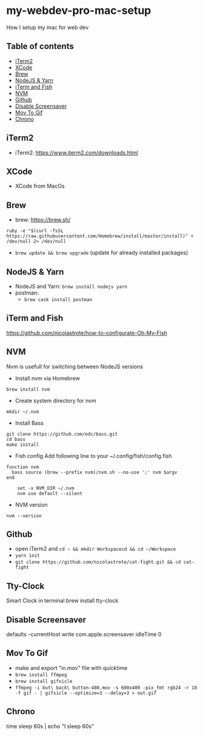 # my-webdev-pro-mac-setup
How I setup my mac for web dev

## Table of contents
- [iTerm2](#iTerm2)
- [XCode](#XCode)
- [Brew](#Brew)
- [NodeJS & Yarn](#NodeJS-&-Yarn)
- [iTerm and Fish](#iTerm-and-Fish)
- [NVM](#NVM)
- [Github](#github)
- [Disable Screensaver](#disable-screensaver)
- [Mov To Gif](#mov-to-gif)
- [Chrono](#chrono)

## iTerm2
  - iTerm2: https://www.iterm2.com/downloads.html
  
## XCode
  - XCode from MacOs
  
## Brew
  - brew: https://brew.sh/
  ```
  ruby -e "$(curl -fsSL https://raw.githubusercontent.com/Homebrew/install/master/install)" < /dev/null 2> /dev/null
  ```
  - `brew update && brew upgrade` (update for already installed packages)
  
## NodeJS & Yarn 
  - NodeJS and Yarn: `brew install nodejs yarn`
  - postman:
    - `brew cask install postman`

## iTerm and Fish
https://github.com/nicolastrote/how-to-configurate-Oh-My-Fish

## NVM
Nvm is usefull for switching between NodeJS versions

  - Install nvm via Homebrew
```
brew install nvm
```
  - Create system directory for nvm
```
mkdir ~/.nvm
```
  - Install Bass 
```
git clone https://github.com/edc/bass.git
cd bass
make install
```
  - Fish config
Add following line to your ~/.config/fish/config.fish
```
function nvm
  bass source (brew --prefix nvm)/nvm.sh --no-use ';' nvm $argv
end

	set -x NVM_DIR ~/.nvm
	nvm use default --silent
```
  - NVM version
```
nvm --version
```

## Github
- open iTerm2 and `cd ~ && mkdir Workspacecd && cd ~/Workspace`
- `yarn init`
- `git clone https://github.com/nicolastrote/cat-fight.git && cd cat-fight`

## Tty-Clock
Smart Clock in terminal
brew install tty-clock

## Disable Screensaver
defaults -currentHost write com.apple.screensaver idleTime 0

## Mov To Gif
- make and export "in.mov" file with quicktime
- `brew install ffmpeg`
- `brew install gifsicle`
- `ffmpeg -i but\ back\ button-480.mov -s 600x400 -pix_fmt rgb24 -r 10 -f gif - | gifsicle --optimize=3 --delay=3 > out.gif`

## Chrono
time sleep 60s | echo "I sleep 60s"
